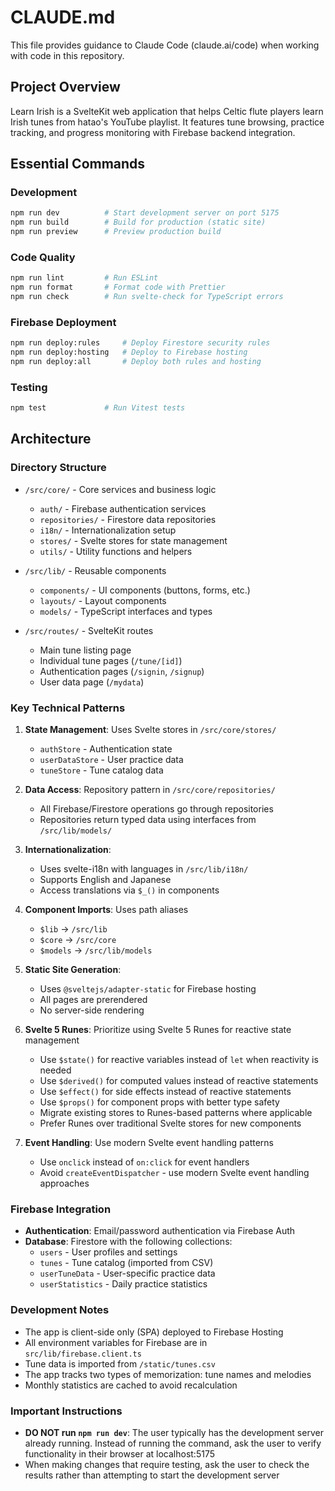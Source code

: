 # CLAUDE.md

This file provides guidance to Claude Code (claude.ai/code) when working with code in this repository.

## Project Overview

Learn Irish is a SvelteKit web application that helps Celtic flute players learn Irish tunes from hatao's YouTube playlist. It features tune browsing, practice tracking, and progress monitoring with Firebase backend integration.

## Essential Commands

### Development

```bash
npm run dev          # Start development server on port 5175
npm run build        # Build for production (static site)
npm run preview      # Preview production build
```

### Code Quality

```bash
npm run lint         # Run ESLint
npm run format       # Format code with Prettier
npm run check        # Run svelte-check for TypeScript errors
```

### Firebase Deployment

```bash
npm run deploy:rules     # Deploy Firestore security rules
npm run deploy:hosting   # Deploy to Firebase hosting
npm run deploy:all       # Deploy both rules and hosting
```

### Testing

```bash
npm test             # Run Vitest tests
```

## Architecture

### Directory Structure

- `/src/core/` - Core services and business logic
  - `auth/` - Firebase authentication services
  - `repositories/` - Firestore data repositories
  - `i18n/` - Internationalization setup
  - `stores/` - Svelte stores for state management
  - `utils/` - Utility functions and helpers

- `/src/lib/` - Reusable components
  - `components/` - UI components (buttons, forms, etc.)
  - `layouts/` - Layout components
  - `models/` - TypeScript interfaces and types

- `/src/routes/` - SvelteKit routes
  - Main tune listing page
  - Individual tune pages (`/tune/[id]`)
  - Authentication pages (`/signin`, `/signup`)
  - User data page (`/mydata`)

### Key Technical Patterns

1. **State Management**: Uses Svelte stores in `/src/core/stores/`
   - `authStore` - Authentication state
   - `userDataStore` - User practice data
   - `tuneStore` - Tune catalog data

2. **Data Access**: Repository pattern in `/src/core/repositories/`
   - All Firebase/Firestore operations go through repositories
   - Repositories return typed data using interfaces from `/src/lib/models/`

3. **Internationalization**:
   - Uses svelte-i18n with languages in `/src/lib/i18n/`
   - Supports English and Japanese
   - Access translations via `$_()` in components

4. **Component Imports**: Uses path aliases
   - `$lib` → `/src/lib`
   - `$core` → `/src/core`
   - `$models` → `/src/lib/models`

5. **Static Site Generation**:
   - Uses `@sveltejs/adapter-static` for Firebase hosting
   - All pages are prerendered
   - No server-side rendering

6. **Svelte 5 Runes**: Prioritize using Svelte 5 Runes for reactive state management
   - Use `$state()` for reactive variables instead of `let` when reactivity is needed
   - Use `$derived()` for computed values instead of reactive statements
   - Use `$effect()` for side effects instead of reactive statements
   - Use `$props()` for component props with better type safety
   - Migrate existing stores to Runes-based patterns where applicable
   - Prefer Runes over traditional Svelte stores for new components

7. **Event Handling**: Use modern Svelte event handling patterns
   - Use `onclick` instead of `on:click` for event handlers
   - Avoid `createEventDispatcher` - use modern Svelte event handling approaches

### Firebase Integration

- **Authentication**: Email/password authentication via Firebase Auth
- **Database**: Firestore with the following collections:
  - `users` - User profiles and settings
  - `tunes` - Tune catalog (imported from CSV)
  - `userTuneData` - User-specific practice data
  - `userStatistics` - Daily practice statistics

### Development Notes

- The app is client-side only (SPA) deployed to Firebase Hosting
- All environment variables for Firebase are in `src/lib/firebase.client.ts`
- Tune data is imported from `/static/tunes.csv`
- The app tracks two types of memorization: tune names and melodies
- Monthly statistics are cached to avoid recalculation

### Important Instructions

- **DO NOT run `npm run dev`**: The user typically has the development server already running. Instead of running the command, ask the user to verify functionality in their browser at localhost:5175
- When making changes that require testing, ask the user to check the results rather than attempting to start the development server
